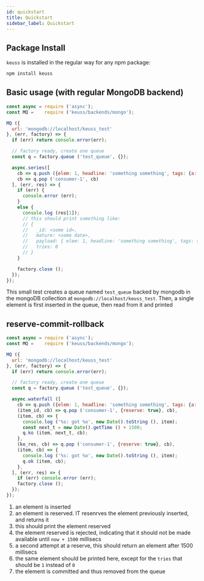 ```yaml
---
id: quickstart
title: Quickstart
sidebar_label: Quickstart
---
```


## Package Install
`keuss` is installed in the regular way for any npm package:

```bash
npm install keuss
```
## Basic usage (with regular MongoDB backend)
```javascript
const async = require ('async');
const MQ =    require ('keuss/backends/mongo');

MQ ({
  url: 'mongodb://localhost/keuss_test'
}, (err, factory) => {
  if (err) return console.error(err);

  // factory ready, create one queue
  const q = factory.queue ('test_queue', {});

  async.series([
    cb => q.push ({elem: 1, headline: 'something something', tags: {a: 1, b: 2}}, cb),
    cb => q.pop ('consumer-1', cb)
  ], (err, res) => {
    if (err) {
      console.error (err);
    }
    else {
      console.log (res[1]);
      // this should print something like:
      // {
      //   _id: <some id>,
      //   mature: <some date>,
      //   payload: { elem: 1, headline: 'something something', tags: { a: 1, b: 2 } },
      //   tries: 0
      // }
    }

    factory.close ();
  });
});
```
This small test creates a queue named `test_queue` backed by mongodb in the mongoDB collection at `mongodb://localhost/keuss_test`. Then, a single element is first inserted in the queue, then read from it and printed

## reserve-commit-rollback
```javascript
const async = require ('async');
const MQ =    require ('keuss/backends/mongo');

MQ ({
  url: 'mongodb://localhost/keuss_test'
}, (err, factory) => {
  if (err) return console.error(err);

  // factory ready, create one queue
  const q = factory.queue ('test_queue', {});

  async.waterfall ([
    cb => q.push ({elem: 1, headline: 'something something', tags: {a: 1, b: 2}}, cb),  // (1)
    (item_id, cb) => q.pop ('consumer-1', {reserve: true}, cb),                         // (2)
    (item, cb) => {
      console.log ('%s: got %o', new Date().toString (), item);                         // (3)
      const next_t = new Date().getTime () + 1500;
      q.ko (item, next_t, cb);                                                          // (4)
    },
    (ko_res, cb) => q.pop ('consumer-1', {reserve: true}, cb),                          // (5)
    (item, cb) => {
      console.log ('%s: got %o', new Date().toString (), item);                         // (6)
      q.ok (item, cb);                                                                  // (7)
    },
  ], (err, res) => {
    if (err) console.error (err);
    factory.close ();
  });
});
```
1. an element is inserted
2. an element is reserved. IT resenrves the element previously inserted, and returns it
3. this should print the element reserved
4. the element reserved is rejected, indicating that it should not be made available until `now + 1500` millisecs
5. a second attempt at a reserve, this should return an element after 1500 millisecs
6. the same element should be printed here, except for the `tries` that should be `1` instead of `0`
7. the element is committed and thus removed from the queue
